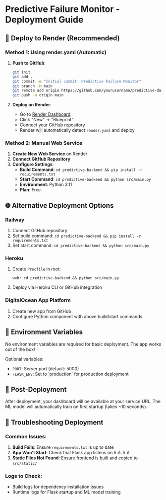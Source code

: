 # Predictive Failure Monitor - Deployment Guide

## 🚀 Deploy to Render (Recommended)

### Method 1: Using render.yaml (Automatic)

1. **Push to GitHub**:
   ```bash
   git init
   git add .
   git commit -m "Initial commit: Predictive Failure Monitor"
   git branch -M main
   git remote add origin https://github.com/yourusername/predictive-dashboard.git
   git push -u origin main
   ```

2. **Deploy on Render**:
   - Go to [Render Dashboard](https://dashboard.render.com)
   - Click "New" → "Blueprint"
   - Connect your GitHub repository
   - Render will automatically detect `render.yaml` and deploy

### Method 2: Manual Web Service

1. **Create New Web Service** on Render
2. **Connect GitHub Repository**
3. **Configure Settings**:
   - **Build Command**: `cd predictive-backend && pip install -r requirements.txt`
   - **Start Command**: `cd predictive-backend && python src/main.py`
   - **Environment**: Python 3.11
   - **Plan**: Free

## 🌐 Alternative Deployment Options

### Railway
1. Connect GitHub repository
2. Set build command: `cd predictive-backend && pip install -r requirements.txt`
3. Set start command: `cd predictive-backend && python src/main.py`

### Heroku
1. Create `Procfile` in root:
   ```
   web: cd predictive-backend && python src/main.py
   ```
2. Deploy via Heroku CLI or GitHub integration

### DigitalOcean App Platform
1. Create new app from GitHub
2. Configure Python component with above build/start commands

## 🔧 Environment Variables

No environment variables are required for basic deployment. The app works out of the box!

Optional variables:
- `PORT`: Server port (default: 5000)
- `FLASK_ENV`: Set to 'production' for production deployment

## 📝 Post-Deployment

After deployment, your dashboard will be available at your service URL. The ML model will automatically train on first startup (takes ~10 seconds).

## 🐛 Troubleshooting Deployment

### Common Issues:
1. **Build Fails**: Ensure `requirements.txt` is up to date
2. **App Won't Start**: Check that Flask app listens on `0.0.0.0`
3. **Static Files Not Found**: Ensure frontend is built and copied to `src/static/`

### Logs to Check:
- Build logs for dependency installation issues
- Runtime logs for Flask startup and ML model training

